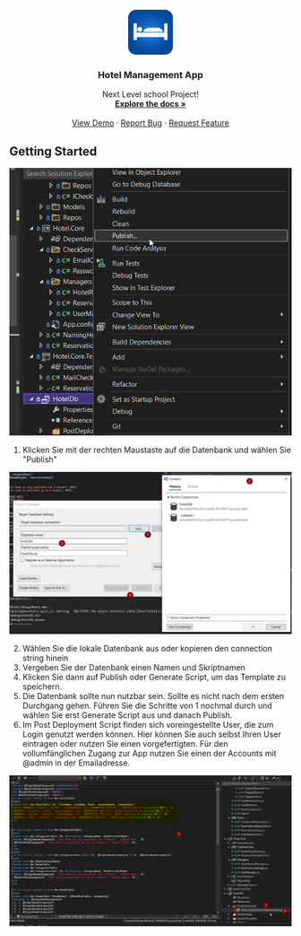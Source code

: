 <!-- PROJECT LOGO -->
<br />
<div align="center">
  <a href="https://github.com/youssefcamao/Hotel">
    <img src="Hotel.UI.Wpf/Assets/Images/hotel-logo.png" alt="Logo" width="80" height="80">
  </a>

  <h3 align="center">Hotel Management App</h3>

  <p align="center">
    Next Level school Project!
    <br />
    <a href="Docus/Doku.pdf" target=”_blank”><strong>Explore the docs »</strong></a>
    <br />
    <br />
    <a href="https://github.com/youssefcamao/Hotel" target=”_blank”>View Demo</a>
    ·
    <a href="https://github.com/youssefcamao/Hotel/issues" target=”_blank”>Report Bug</a>
    ·
    <a href="https://github.com/youssefcamao/Hotel/issues" target=”_blank”>Request Feature</a>
  </p>
</div>

<!-- GETTING STARTED -->
## Getting Started

<img src="Screenshots/screenshot1.png" alt="screenshot1">

1. Klicken Sie mit der rechten Maustaste auf die Datenbank und wählen Sie "Publish"

<img src="Screenshots/screenshot2.png" alt="screenshot1">

2. Wählen Sie die lokale Datenbank aus oder kopieren den connection string hinein
3. Vergeben Sie der Datenbank einen Namen und Skriptnamen
4. Klicken Sie dann auf Publish oder Generate Script, um das Template zu speichern.
5. Die Datenbank sollte nun nutzbar sein. Sollte es nicht nach dem ersten Durchgang gehen. Führen Sie die Schritte von 1 nochmal durch und wählen Sie erst Generate Script aus und danach Publish.
6. Im Post Deployment Script finden sich voreingestellte User, die zum Login genutzt werden können. Hier können Sie auch selbst Ihren User eintragen oder nutzen Sie einen vorgefertigten. Für den vollumfänglichen Zugang zur App nutzen Sie einen der Accounts mit @admin in der Emailadresse.
<img src="Screenshots/screenshot3.png" alt="screenshot3">
